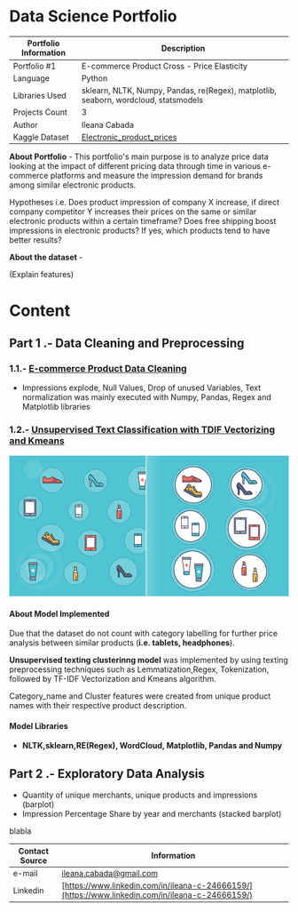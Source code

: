 # Data Science Portfolio

| Portfolio Information | Description |
| --- | --- |
| Portfolio #1 | E-commerce Product Cross - Price Elasticity |
|Language| Python|
|Libraries Used| sklearn, NLTK, Numpy, Pandas, re(Regex), matplotlib, seaborn, wordcloud, statsmodels|
|Projects Count| 3|
| Author | Ileana Cabada |
| Kaggle Dataset | [Electronic_product_prices](https://www.kaggle.com/datafiniti/electronic-products-prices)|


**About Portfolio** - This portfolio's main purpose is to analyze price data looking at the impact of different pricing data through time in various e-commerce platforms and measure the impression demand for brands among similar electronic products.

Hypotheses
i.e. Does product impression of company X  increase, if direct company competitor Y increases their prices on the same or similar electronic products within a certain timeframe?
Does free shipping boost impressions in electronic products? If yes, which products tend to have better results? 


**About the dataset** - 

(Explain features)

# Content 
## Part 1 .- Data Cleaning and Preprocessing ##
### 1.1.- [E-commerce Product Data Cleaning](https://github.com/ileanadatamania/MLPortfolio/blob/master/DataCleaning_Git1_1.ipynb)

 - Impressions explode, Null Values, Drop of unused Variables, Text normalization was mainly executed with Numpy, Pandas, Regex   and Matplotlib libraries

### 1.2.- [Unsupervised Text Classification with TDIF Vectorizing and Kmeans](https://github.com/ileanadatamania/MLPortfolio/blob/master/Unsupervised_Unlabelled_Product_Category_Text_Classification_TDIF_Vectorizing_Kmeans_Git1_2.ipynb)


<img src="https://github.com/ileanadatamania/images1/blob/master/clustering_words.png">

#### **About Model Implemented**

Due that the dataset do not count with category labelling for further price analysis between similar products (**i.e. tablets, headphones**).

**Unsupervised texting clusterinng model** was implemented by using texting preprocessing techniques such as Lemmatization,Regex, Tokenization, followed by TF-IDF Vectorization and Kmeans algorithm.

Category_name and Cluster features were created from unique product names with their respective product description.  

#### Model Libraries 

- **NLTK,sklearn,RE(Regex), WordCloud, Matplotlib, Pandas and Numpy**          
 
## Part 2 .- Exploratory Data Analysis ##
 
 - Quantity of unique merchants, unique products and impressions (barplot)
 - Impression Percentage Share by year and merchants (stacked barplot)
       
blabla
   
| Contact Source | Information |
| --- | --- |
| e-mail| ileana.cabada@gmail.com |
| Linkedin | [https://www.linkedin.com/in/ileana-c-24666159/](https://www.linkedin.com/in/ileana-c-24666159/) |
